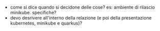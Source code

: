 - come si dice quando si decidone delle cose? es: ambiente di rilascio minikube. specifiche?
- devo desrivere all'interno della relazione (e poi della presentazione kubernetes, minikube e quarkus)?
